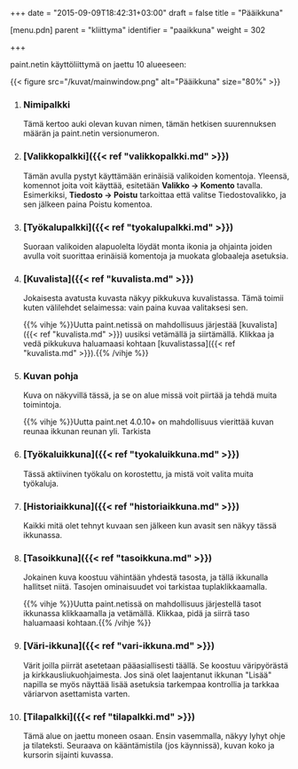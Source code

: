 +++
date = "2015-09-09T18:42:31+03:00"
draft = false
title = "Pääikkuna"

[menu.pdn]
	parent = "kliittyma"
	identifier = "paaikkuna"
	weight = 302

+++

paint.netin käyttöliittymä on jaettu 10 alueeseen:

{{< figure src="/kuvat/mainwindow.png" alt="Pääikkuna" size="80%" >}}

1.	### Nimipalkki

	Tämä kertoo auki olevan kuvan nimen, tämän hetkisen suurennuksen määrän ja paint.netin versionumeron.
	
1.	### [Valikkopalkki]({{< ref "valikkopalkki.md" >}})

	Tämän avulla pystyt käyttämään erinäisiä valikoiden komentoja. Yleensä, komennot joita voit käyttää, esitetään **Valikko &rarr; Komento** tavalla.
	Esimerkiksi, **Tiedosto &rarr; Poistu** tarkoittaa että valitse Tiedostovalikko, ja sen jälkeen paina Poistu komentoa.
	
1.	### [Työkalupalkki]({{< ref "tyokalupalkki.md" >}})

	Suoraan valikoiden alapuolelta löydät monta ikonia ja ohjainta joiden avulla voit suorittaa erinäisiä komentoja ja muokata globaaleja asetuksia.
	
1.	### [Kuvalista]({{< ref "kuvalista.md" >}})
	
	Jokaisesta avatusta kuvasta näkyy pikkukuva kuvalistassa. Tämä toimii kuten välilehdet selaimessa: vain paina kuvaa valitaksesi sen.
	
	{{% vihje %}}Uutta paint.netissä on mahdollisuus järjestää [kuvalista]({{< ref "kuvalista.md" >}}) uusiksi vetämällä ja siirtämällä. Klikkaa ja vedä pikkukuva haluamaasi kohtaan [kuvalistassa]({{< ref "kuvalista.md" >}}).{{% /vihje %}}
	
1.	### Kuvan pohja
	
	Kuva on näkyvillä tässä, ja se on alue missä voit piirtää ja tehdä muita toimintoja.
	
	{{% vihje %}}Uutta paint.net 4.0.10+ on mahdollisuus vierittää kuvan reunaa ikkunan reunan yli. Tarkista 
	
1.	### [Työkaluikkuna]({{< ref "tyokaluikkuna.md" >}})
	
	Tässä aktiivinen työkalu on korostettu, ja mistä voit valita muita työkaluja.
	
1.	### [Historiaikkuna]({{< ref "historiaikkuna.md" >}})

	Kaikki mitä olet tehnyt kuvaan sen jälkeen kun avasit sen näkyy tässä ikkunassa.
	
1.	### [Tasoikkuna]({{< ref "tasoikkuna.md" >}})

	Jokainen kuva koostuu vähintään yhdestä tasosta, ja tällä ikkunalla hallitset niitä. Tasojen ominaisuudet voi tarkistaa tuplaklikkaamalla.
	
	{{% vihje %}}Uutta paint.netissä on mahdollisuus järjestellä tasot ikkunassa klikkaamalla ja vetämällä. Klikkaa, pidä ja siirrä taso haluamaasi kohtaan.{{% /vihje %}}
	
1.	### [Väri-ikkuna]({{< ref "vari-ikkuna.md" >}})
	
	Värit joilla piirrät asetetaan pääasiallisesti täällä. Se koostuu väripyörästä ja kirkkausliukuohjaimesta. Jos sinä olet laajentanut ikkunan "Lisää" napilla se myös 
	näyttää lisää asetuksia tarkempaa kontrollia ja tarkkaa väriarvon asettamista varten.
	
1.	### [Tilapalkki]({{< ref "tilapalkki.md" >}})
	
	Tämä alue on jaettu moneen osaan. Ensin vasemmalla, näkyy lyhyt ohje ja tilateksti. Seuraava on kääntämistila (jos käynnissä), kuvan koko ja kursorin sijainti kuvassa.

